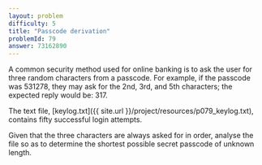 ```yaml
---
layout: problem
difficulty: 5
title: "Passcode derivation"
problemId: 79
answer: 73162890
---
```

A common security method used for online banking is to ask the user for three random characters from a passcode. For example, if the passcode was 531278, they may ask for the 2nd, 3rd, and 5th characters; the expected reply would be: 317.

The text file, [keylog.txt]({{ site.url }}/project/resources/p079_keylog.txt), contains fifty successful login attempts.

Given that the three characters are always asked for in order, analyse the file so as to determine the shortest possible secret passcode of unknown length.